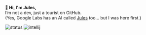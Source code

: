 **👋 Hi, I'm Jules,**  
I’m not a dev, just a tourist on GitHub.  
(Yes, Google Labs has an AI called [Jules](https://jules.google) too… but I was here first.)

![status](https://api.statusbadges.me/badge/status/1164597199594852395?simple=true) ![intellij](https://api.statusbadges.me/badge/intellij/1164597199594852395) 
